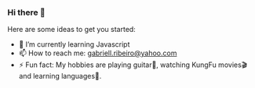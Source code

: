 ### Hi there 👋




Here are some ideas to get you started:

- 🌱 I’m currently learning Javascript
- 📫 How to reach me: gabriell.ribeiro@yahoo.com
- ⚡ Fun fact: My hobbies are playing guitar🎸, watching KungFu movies🎬 and learning languages📖.  
